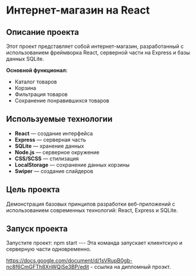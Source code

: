 # Интернет-магазин на React

## Описание проекта
Этот проект представляет собой интернет-магазин, разработанный с использованием фреймворка React, серверной части на Express и базы данных SQLite. 

**Основной функционал:**
- Каталог товаров
- Корзина
- Фильтрация товаров
- Сохранение понравившихся товаров

## Используемые технологии
- **React** — создание интерфейса
- **Express** — серверная часть
- **SQLite** — хранение данных
- **Node.js** — серверное окружение
- **CSS/SCSS** — стилизация
- **LocalStorage** — сохранение данных корзины
- **Swiper** — создание слайдеров

## Цель проекта
Демонстрация базовых принципов разработки веб-приложений с использованием современных технологий: React, Express и SQLite.

## Запуск проекта

Запустите проект:
npm start --- Эта команда запускает клиентскую и серверную части одновременно.

https://docs.google.com/document/d/1sVRupB0gb-nc8f6CmGFTh8XnWQjSe3BP/edit - ссылка на дипломный проэкт.
